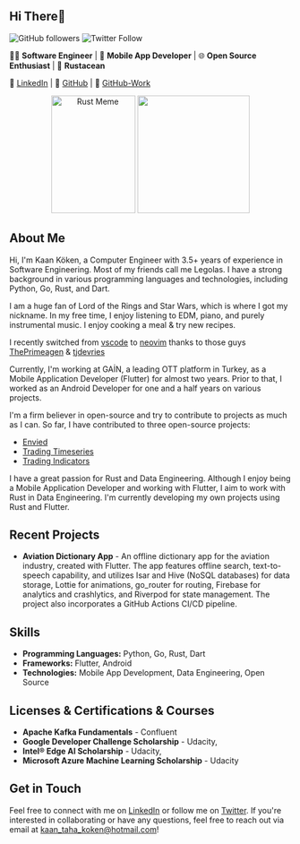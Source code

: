 ## Hi There👋

![GitHub followers](https://img.shields.io/github/followers/kaankoken?style=social) ![Twitter Follow](https://img.shields.io/twitter/follow/kaan_lego_koken?style=social)

👨‍💻 **Software Engineer** | 📱 **Mobile App Developer** | 🌐 **Open Source Enthusiast** | 🦀 **Rustacean**

🔗 [LinkedIn](https://www.linkedin.com/in/kaankoken/?locale=en_US) | 🔗 [GitHub](https://github.com/kaankoken) | 🔗 [GitHub-Work](https://github.com/kkoken)

<div align="center">
<img width=150, height=210 src="https://user-images.githubusercontent.com/28218396/232255336-06ea609f-ccb2-4916-85c6-dc5045b55150.png" alt="Rust Meme"/>               <img width=200, height=210 src="https://user-images.githubusercontent.com/28218396/232255476-1396b5bc-4902-4f4d-9841-2409d121c660.jpg"></div>



## About Me

Hi, I'm Kaan Köken, a Computer Engineer with 3.5+ years of experience in Software Engineering. Most of my friends call me Legolas. I have a strong background in various programming languages and technologies, including Python, Go, Rust, and Dart.

I am a huge fan of Lord of the Rings and Star Wars, which is where I got my nickname. In my free time, I enjoy listening to EDM, piano, and purely instrumental music. I enjoy cooking a meal & try new recipes.

I recently switched from [vscode](https://code.visualstudio.com) to [neovim](https://neovim.io) thanks to those guys [ThePrimeagen](https://github.com/ThePrimeagen) & [tjdevries](https://github.com/tjdevries)

Currently, I'm working at GAİN, a leading OTT platform in Turkey, as a Mobile Application Developer (Flutter) for almost two years. Prior to that, I worked as an Android Developer for one and a half years on various projects.

I'm a firm believer in open-source and try to contribute to projects as much as I can. So far, I have contributed to three open-source projects:

- [Envied](https://github.com/petercinibulk/envied)
- [Trading Timeseries](https://github.com/evsamsonov/trading-timeseries)
- [Trading Indicators](https://github.com/evsamsonov/trading-indicators)

I have a great passion for Rust and Data Engineering. Although I enjoy being a Mobile Application Developer and working with Flutter, I aim to work with Rust in Data Engineering. I'm currently developing my own projects using Rust and Flutter.

## Recent Projects

- **Aviation Dictionary App** - An offline dictionary app for the aviation industry, created with Flutter. The app features offline search, text-to-speech capability, and utilizes Isar and Hive (NoSQL databases) for data storage, Lottie for animations, go_router for routing, Firebase for analytics and crashlytics, and Riverpod for state management. The project also incorporates a GitHub Actions CI/CD pipeline.

## Skills

- **Programming Languages:** Python, Go, Rust, Dart
- **Frameworks:** Flutter, Android
- **Technologies:** Mobile App Development, Data Engineering, Open Source

## Licenses & Certifications & Courses

- **Apache Kafka Fundamentals** - Confluent
- **Google Developer Challenge Scholarship** - Udacity,  
- **Intel® Edge AI Scholarship** - Udacity, 
- **Microsoft Azure Machine Learning Scholarship** - Udacity


## Get in Touch

Feel free to connect with me on [LinkedIn](https://www.linkedin.com/in/kaankoken/?locale=en_US) or follow me on [Twitter](https://twitter.com/kaan_lego_koken). If you're interested in collaborating or have any questions, feel free to reach out via email at kaan_taha_koken@hotmail.com!
